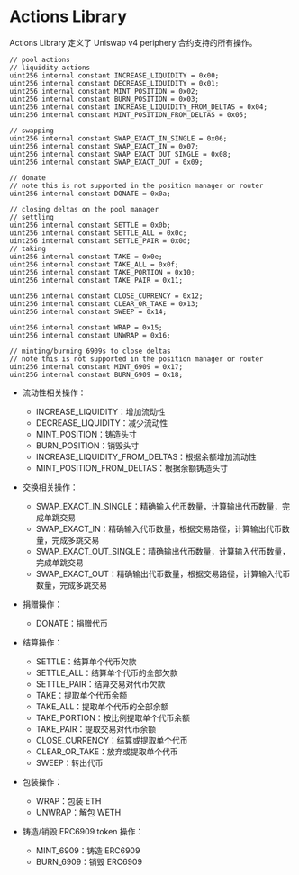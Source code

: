 # Actions Library

Actions Library 定义了 Uniswap v4 periphery 合约支持的所有操作。

```solidity
// pool actions
// liquidity actions
uint256 internal constant INCREASE_LIQUIDITY = 0x00;
uint256 internal constant DECREASE_LIQUIDITY = 0x01;
uint256 internal constant MINT_POSITION = 0x02;
uint256 internal constant BURN_POSITION = 0x03;
uint256 internal constant INCREASE_LIQUIDITY_FROM_DELTAS = 0x04;
uint256 internal constant MINT_POSITION_FROM_DELTAS = 0x05;

// swapping
uint256 internal constant SWAP_EXACT_IN_SINGLE = 0x06;
uint256 internal constant SWAP_EXACT_IN = 0x07;
uint256 internal constant SWAP_EXACT_OUT_SINGLE = 0x08;
uint256 internal constant SWAP_EXACT_OUT = 0x09;

// donate
// note this is not supported in the position manager or router
uint256 internal constant DONATE = 0x0a;

// closing deltas on the pool manager
// settling
uint256 internal constant SETTLE = 0x0b;
uint256 internal constant SETTLE_ALL = 0x0c;
uint256 internal constant SETTLE_PAIR = 0x0d;
// taking
uint256 internal constant TAKE = 0x0e;
uint256 internal constant TAKE_ALL = 0x0f;
uint256 internal constant TAKE_PORTION = 0x10;
uint256 internal constant TAKE_PAIR = 0x11;

uint256 internal constant CLOSE_CURRENCY = 0x12;
uint256 internal constant CLEAR_OR_TAKE = 0x13;
uint256 internal constant SWEEP = 0x14;

uint256 internal constant WRAP = 0x15;
uint256 internal constant UNWRAP = 0x16;

// minting/burning 6909s to close deltas
// note this is not supported in the position manager or router
uint256 internal constant MINT_6909 = 0x17;
uint256 internal constant BURN_6909 = 0x18;
```

- 流动性相关操作：
    - INCREASE_LIQUIDITY：增加流动性
    - DECREASE_LIQUIDITY：减少流动性
    - MINT_POSITION：铸造头寸
    - BURN_POSITION：销毁头寸
    - INCREASE_LIQUIDITY_FROM_DELTAS：根据余额增加流动性
    - MINT_POSITION_FROM_DELTAS：根据余额铸造头寸

- 交换相关操作：
    - SWAP_EXACT_IN_SINGLE：精确输入代币数量，计算输出代币数量，完成单跳交易
    - SWAP_EXACT_IN：精确输入代币数量，根据交易路径，计算输出代币数量，完成多跳交易
    - SWAP_EXACT_OUT_SINGLE：精确输出代币数量，计算输入代币数量，完成单跳交易
    - SWAP_EXACT_OUT：精确输出代币数量，根据交易路径，计算输入代币数量，完成多跳交易

- 捐赠操作：
    - DONATE：捐赠代币

- 结算操作：
    - SETTLE：结算单个代币欠款
    - SETTLE_ALL：结算单个代币的全部欠款
    - SETTLE_PAIR：结算交易对代币欠款
    - TAKE：提取单个代币余额
    - TAKE_ALL：提取单个代币的全部余额
    - TAKE_PORTION：按比例提取单个代币余额
    - TAKE_PAIR：提取交易对代币余额
    - CLOSE_CURRENCY：结算或提取单个代币
    - CLEAR_OR_TAKE：放弃或提取单个代币
    - SWEEP：转出代币

- 包装操作：
    - WRAP：包装 ETH
    - UNWRAP：解包 WETH

- 铸造/销毁 ERC6909 token 操作：
    - MINT_6909：铸造 ERC6909
    - BURN_6909：销毁 ERC6909
